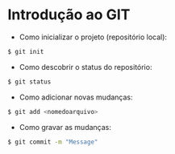 # Introdução ao GIT

- Como inicializar o projeto (repositório local):

```bash
$ git init
```

- Como descobrir o status do repositório:

```bash
$ git status
```

- Como adicionar novas mudanças:

```bash
$ git add <nomedoarquivo>
```

- Como gravar as mudanças:

```bash
$ git commit -m "Message"
``` 



